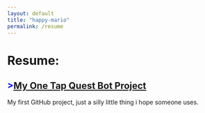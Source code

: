 ```yaml
---
layout: default 
title: "happy-mario"
permalink: /resume
---
```

# Resume:
<h2 style="color:blue;">><u><a href="https://github.com/happy-mario/happy-mario.github.io/tree/main" target="_blank">My One Tap Quest Bot Project </a></u></h2>
My first GitHub project, just a silly little thing i hope someone uses.